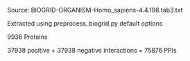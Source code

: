 Source: BIOGRID-ORGANISM-Homo_sapiens-4.4.198.tab3.txt  
  
Extracted using preprocess_biogrid.py default options  

9936 Proteins  

37938 positive + 37938 negative interactions = 75876 PPIs 
